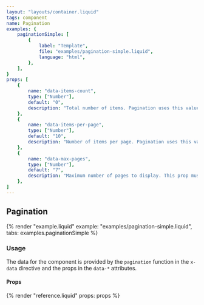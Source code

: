 ```yaml
---
layout: "layouts/container.liquid"
tags: component
name: Pagination
examples: {
    paginationSimple: [
        {
            label: "Template",
            file: "examples/pagination-simple.liquid",
            language: "html",
        },
    ],
}
props: [
    {
        name: "data-items-count",
        type: ["Number"],
        default: "0",
        description: "Total number of items. Pagination uses this value to compute the number of pages to render. It is usually provided by another component that uses pagination for navigation.",
    },
    {
        name: "data-items-per-page",
        type: ["Number"],
        default: "10",
        description: "Number of items per page. Pagination uses this value to compute the number of pages to render. It is usually provided by another component that uses pagination for navigation. `0` disables pagination (displays only 1 page).",
    },
    {
        name: "data-max-pages",
        type: ["Number"],
        default: "7",
        description: "Maximum number of pages to display. This prop must have value of 3 or more.",
    },
]
---
```

## Pagination

{% render "example.liquid" example: "examples/pagination-simple.liquid", tabs: examples.paginationSimple %}

### Usage

The data for the component is provided by the `pagination` function in the `x-data` directive and the props in the `data-*` attributes.

#### Props

{% render "reference.liquid" props: props %}
